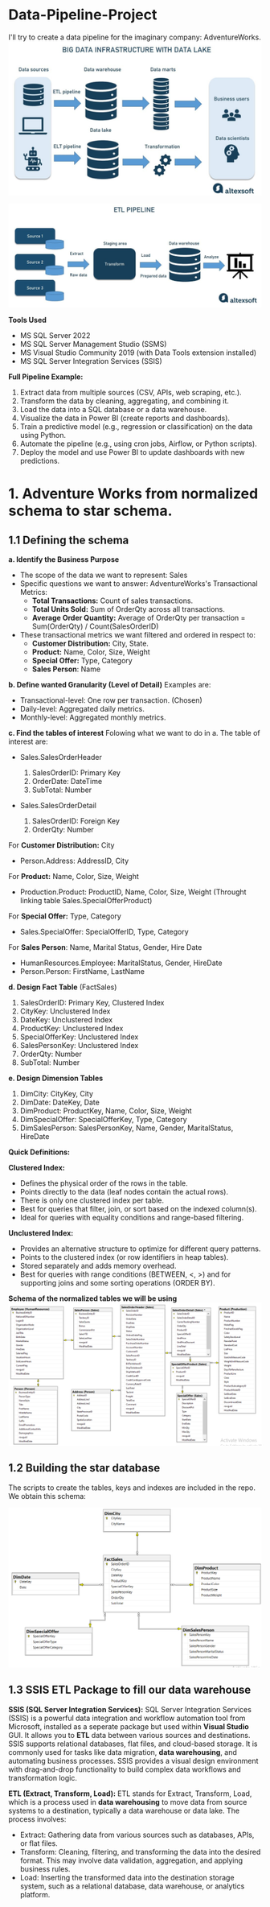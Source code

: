 # Data-Pipeline-Project
I'll try to create a data pipeline for the imaginary company: AdventureWorks.
![BigDataInfrastructure](https://github.com/AnasRouam/Data-Pipeline-Project/blob/main/BigDataInfrastructure.png)

![ETLPipeline](https://github.com/AnasRouam/Data-Pipeline-Project/blob/main/ETLPipeline1.png)

**Tools Used**
- MS SQL Server 2022
- MS SQL Server Management Studio (SSMS)
- MS Visual Studio Community 2019 (with Data Tools extension installed)
- MS SQL Server Integration Services (SSIS)

**Full Pipeline Example:**
1. Extract data from multiple sources (CSV, APIs, web scraping, etc.).
2. Transform the data by cleaning, aggregating, and combining it.
3. Load the data into a SQL database or a data warehouse.
4. Visualize the data in Power BI (create reports and dashboards).
5. Train a predictive model (e.g., regression or classification) on the data using Python.
6. Automate the pipeline (e.g., using cron jobs, Airflow, or Python scripts).
7. Deploy the model and use Power BI to update dashboards with new predictions.



# 1. Adventure Works from normalized schema to star schema.

## 1.1 Defining the schema

**a. Identify the Business Purpose**
- The scope of the data we want to represent: Sales
- Specific questions we want to answer: AdventureWorks's Transactional Metrics:
    - **Total Transactions:** Count of sales transactions.
    - **Total Units Sold:** Sum of OrderQty across all transactions.
    - **Average Order Quantity:** Average of OrderQty per transaction = Sum(OrderQty) / Count(SalesOrderID)
- These transactional metrics we want filtered and ordered in respect to:
    - **Customer Distribution:** City, State.
    - **Product:** Name, Color, Size, Weight
    - **Special Offer:** Type, Category
    - **Sales Person**: Name 

**b. Define wanted Granularity (Level of Detail)**
Examples are:
- Transactional-level: One row per transaction. (Chosen)
- Daily-level: Aggregated daily metrics.
- Monthly-level: Aggregated monthly metrics.

**c. Find the tables of interest**
Folowing what we want to do in a. The table of interest are:
- Sales.SalesOrderHeader
    1. SalesOrderID: Primary Key
    2. OrderDate: DateTime
    3. SubTotal: Number

- Sales.SalesOrderDetail
    1. SalesOrderID: Foreign Key
    2. OrderQty: Number

For **Customer Distribution:** City
- Person.Address: AddressID, City 

For **Product:** Name, Color, Size, Weight
- Production.Product: ProductID, Name, Color, Size, Weight (Throught linking table Sales.SpecialOfferProduct)

For **Special Offer:** Type, Category
- Sales.SpecialOffer: SpecialOfferID, Type, Category  

For **Sales Person**: Name, Marital Status, Gender, Hire Date
- HumanResources.Employee: MaritalStatus, Gender, HireDate
- Person.Person: FirstName, LastName




**d. Design Fact Table** (FactSales)
1. SalesOrderID: Primary Key, Clustered Index
2. CityKey: Unclustered Index
3. DateKey: Unclustered Index
4. ProductKey: Unclustered Index
5. SpecialOfferKey: Unclustered Index
6. SalesPersonKey: Unclustered Index
7. OrderQty: Number
8. SubTotal: Number

**e. Design Dimension Tables**
1. DimCity: CityKey, City
2. DimDate: DateKey, Date
3. DimProduct: ProductKey, Name, Color, Size, Weight
4. DimSpecialOffer: SpecialOfferKey, Type, Category
5. DimSalesPerson: SalesPersonKey, Name, Gender, MaritalStatus, HireDate




**Quick Definitions:**

**Clustered Index:**
- Defines the physical order of the rows in the table.
- Points directly to the data (leaf nodes contain the actual rows).
- There is only one clustered index per table.
- Best for queries that filter, join, or sort based on the indexed column(s).
- Ideal for queries with equality conditions and range-based filtering.

**Unclustered Index:**
- Provides an alternative structure to optimize for different query patterns.
- Points to the clustered index (or row identifiers in heap tables).
- Stored separately and adds memory overhead.
- Best for queries with range conditions (BETWEEN, <, >) and for supporting joins and some sorting operations (ORDER BY).
​

**Schema of the normalized tables we will be using**
![Schema of the normalized tables we will be using](https://github.com/AnasRouam/Data-Pipeline-Project/blob/main/AW%20Original%20Normalized%20Schema.png)



## 1.2 Building the star database
The scripts to create the tables, keys and indexes are included in the repo. We obtain this schema:

![Our target star schema](https://github.com/AnasRouam/Data-Pipeline-Project/blob/main/StarSchema.png)


## 1.3 SSIS ETL Package to fill our data warehouse

**SSIS (SQL Server Integration Services):**
SQL Server Integration Services (SSIS) is a powerful data integration and workflow automation tool from Microsoft, installed as a seperate package but used within **Visual Studio** GUI. It allows you to **ETL** data between various sources and destinations. SSIS supports relational databases, flat files, and cloud-based storage. It is commonly used for tasks like data migration, **data warehousing**, and automating business processes. SSIS provides a visual design environment with drag-and-drop functionality to build complex data workflows and transformation logic.

**ETL (Extract, Transform, Load):**
ETL stands for Extract, Transform, Load, which is a process used in **data warehousing** to move data from source systems to a destination, typically a data warehouse or data lake. The process involves:
- Extract: Gathering data from various sources such as databases, APIs, or flat files.
- Transform: Cleaning, filtering, and transforming the data into the desired format. This may involve data validation, aggregation, and applying business rules.
- Load: Inserting the transformed data into the destination storage system, such as a relational database, data warehouse, or analytics platform.

